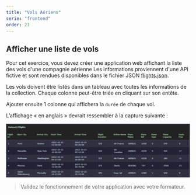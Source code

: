 ```yaml
---
title: "Vols Aériens"
serie: "frontend"
order: 21
---
```


## Afficher une liste de vols

Pour cet exercice, vous devez créer une application web affichant la liste des vols d'une compagnie aérienne 
Les informations proviennent d'une API fictive et sont rendues disponibles dans le fichier JSON [flights.json](flights.json).

Les vols doivent être listés dans un tableau avec toutes les informations de la collection. Chaque colonne peut-être triée en cliquant sur son entête.

Ajouter ensuite 1 colonne qui affichera la `durée` de chaque vol.

L’affichage « en anglais » devrait ressembler à la capture suivante :

![flights](flights.jpg)

> Validez le fonctionnement de votre application avec votre formateur.